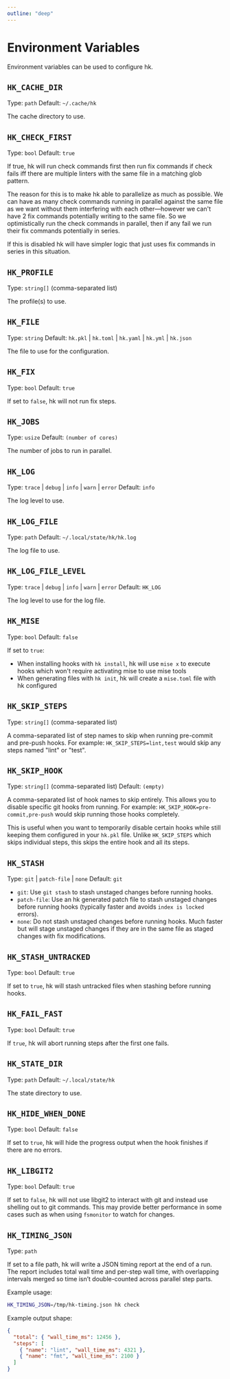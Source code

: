 ```yaml
---
outline: "deep"
---
```


# Environment Variables

Environment variables can be used to configure hk.

## `HK_CACHE_DIR`

Type: `path`
Default: `~/.cache/hk`

The cache directory to use.

## `HK_CHECK_FIRST`

Type: `bool`
Default: `true`

If true, hk will run check commands first then run fix commands if check fails iff there are multiple linters with the same file in a matching glob pattern.

The reason for this is to make hk able to parallelize as much as possible. We can have as many check commands running in parallel against
the same file as we want without them interfering with each other—however we can't have 2 fix commands potentially writing to the same file. So we optimistically run the check commands in parallel, then if any fail we run their fix commands potentially in series.

If this is disabled hk will have simpler logic that just uses fix commands in series in this situation.

## `HK_PROFILE`

Type: `string[]` (comma-separated list)

The profile(s) to use.

## `HK_FILE`

Type: `string`
Default: `hk.pkl` | `hk.toml` | `hk.yaml` | `hk.yml` | `hk.json`

The file to use for the configuration.

## `HK_FIX`

Type: `bool`
Default: `true`

If set to `false`, hk will not run fix steps.

## `HK_JOBS`

Type: `usize`
Default: `(number of cores)`

The number of jobs to run in parallel.

## `HK_LOG`

Type: `trace` | `debug` | `info` | `warn` | `error`
Default: `info`

The log level to use.

## `HK_LOG_FILE`

Type: `path`
Default: `~/.local/state/hk/hk.log`

The log file to use.

## `HK_LOG_FILE_LEVEL`

Type: `trace` | `debug` | `info` | `warn` | `error`
Default: `HK_LOG`

The log level to use for the log file.

## `HK_MISE`

Type: `bool`
Default: `false`

If set to `true`:

- When installing hooks with `hk install`, hk will use `mise x` to execute hooks which won't require activating mise to use mise tools
- When generating files with `hk init`, hk will create a `mise.toml` file with hk configured

## `HK_SKIP_STEPS`

Type: `string[]` (comma-separated list)

A comma-separated list of step names to skip when running pre-commit and pre-push hooks.
For example: `HK_SKIP_STEPS=lint,test` would skip any steps named "lint" or "test".

## `HK_SKIP_HOOK`

Type: `string[]` (comma-separated list)
Default: `(empty)`

A comma-separated list of hook names to skip entirely. This allows you to disable specific git hooks from running.
For example: `HK_SKIP_HOOK=pre-commit,pre-push` would skip running those hooks completely.

This is useful when you want to temporarily disable certain hooks while still keeping them configured in your `hk.pkl` file.
Unlike `HK_SKIP_STEPS` which skips individual steps, this skips the entire hook and all its steps.

## `HK_STASH`

Type: `git` | `patch-file` | `none`
Default: `git`

- `git`: Use `git stash` to stash unstaged changes before running hooks.
- `patch-file`: Use an hk generated patch file to stash unstaged changes before running hooks (typically faster and avoids `index is locked` errors).
- `none`: Do not stash unstaged changes before running hooks. Much faster but will stage unstaged changes if they are in the same file as staged changes with fix modifications.

## `HK_STASH_UNTRACKED`

Type: `bool`
Default: `true`

If set to `true`, hk will stash untracked files when stashing before running hooks.

## `HK_FAIL_FAST`

Type: `bool`
Default: `true`

If `true`, hk will abort running steps after the first one fails.

## `HK_STATE_DIR`

Type: `path`
Default: `~/.local/state/hk`

The state directory to use.

## `HK_HIDE_WHEN_DONE`

Type: `bool`
Default: `false`

If set to `true`, hk will hide the progress output when the hook finishes if there are no errors.

## `HK_LIBGIT2`

Type: `bool`
Default: `true`

If set to `false`, hk will not use libgit2 to interact with git and instead use shelling out to git commands. This may provide better performance
in some cases such as when using `fsmonitor` to watch for changes.

## `HK_TIMING_JSON`

Type: `path`

If set to a file path, hk will write a JSON timing report at the end of a run. The report includes total wall time and per-step wall time, with overlapping intervals merged so time isn’t double-counted across parallel step parts.

Example usage:

```bash
HK_TIMING_JSON=/tmp/hk-timing.json hk check
```

Example output shape:

```json
{
  "total": { "wall_time_ms": 12456 },
  "steps": [
    { "name": "lint", "wall_time_ms": 4321 },
    { "name": "fmt", "wall_time_ms": 2100 }
  ]
}
```
